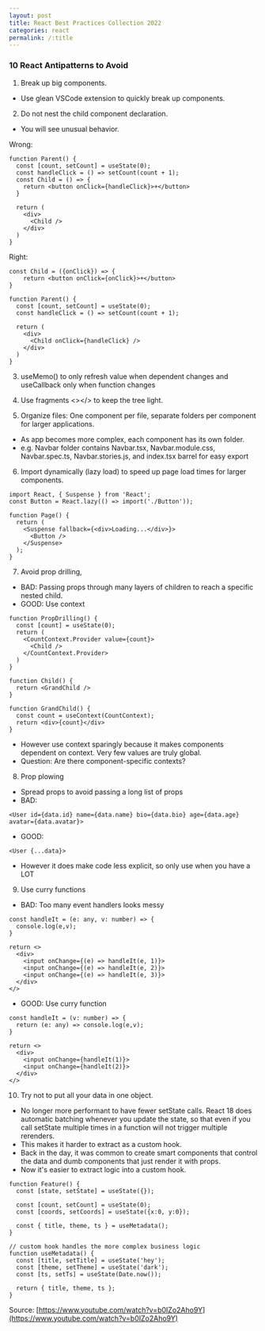 ```yaml
---
layout: post
title: React Best Practices Collection 2022
categories: react 
permalink: /:title
---
```


### 10 React Antipatterns to Avoid

1. Break up big components. 
- Use glean VSCode extension to quickly break up components.

2. Do not nest the child component declaration.
- You will see unusual behavior. 

Wrong:

```
function Parent() {
  const [count, setCount] = useState(0);
  const handleClick = () => setCount(count + 1);
  const Child = () => {
    return <button onClick={handleClick}>+</button>
  }

  return (
    <div>
      <Child />
    </div>
  )
}
```

Right: 
```
const Child = ({onClick}) => {
    return <button onClick={onClick}>+</button>
}

function Parent() {
  const [count, setCount] = useState(0);
  const handleClick = () => setCount(count + 1);

  return (
    <div>
      <Child onClick={handleClick} />
    </div>
  )
}
```

3. useMemo() to only refresh value when dependent changes and useCallback only when function changes

4. Use fragments <></> to keep the tree light.

5. Organize files: One component per file, separate folders per component for larger applications.
- As app becomes more complex, each component has its own folder.
- e.g. Navbar folder contains Navbar.tsx, Navbar.module.css, Navbar.spec.ts, Navbar.stories.js, and index.tsx barrel for easy export

6. Import dynamically (lazy load) to speed up page load times for larger components. 

```
import React, { Suspense } from 'React';
const Button = React.lazy(() => import('./Button'));

function Page() {
  return (
    <Suspense fallback={<div>Loading...</div>}>
      <Button />
    </Suspense>
  );
}
```

7. Avoid prop drilling, 
- BAD: Passing props through many layers of children to reach a specific nested child. 
- GOOD: Use context

```
function PropDrilling() {
  const [count] = useState(0);
  return (
    <CountContext.Provider value={count}>
      <Child />
    </CountContext.Provider>
  )
}

function Child() {
  return <GrandChild />
}

function GrandChild() {
  const count = useContext(CountContext);
  return <div>{count}</div>
}
```
- However use context sparingly because it makes components dependent on context. Very few values are truly global. 
- Question: Are there component-specific contexts? 

8. Prop plowing
- Spread props to avoid passing a long list of props
- BAD:
```
<User id={data.id} name={data.name} bio={data.bio} age={data.age} avatar={data.avatar}>
```
- GOOD: 
```
<User {...data}>
```
- However it does make code less explicit, so only use when you have a LOT

9. Use curry functions
- BAD: Too many event handlers looks messy
```
const handleIt = (e: any, v: number) => {
  console.log(e,v);
}

return <>
  <div>
    <input onChange={(e) => handleIt(e, 1)}>
    <input onChange={(e) => handleIt(e, 2)}>
    <input onChange={(e) => handleIt(e, 3)}>
  </div>
</>
```
- GOOD: Use curry function
```
const handleIt = (v: number) => {
  return (e: any) => console.log(e,v);
}

return <>
  <div>
    <input onChange={handleIt(1)}>
    <input onChange={handleIt(2)}>
  </div>
</>
```

10. Try not to put all your data in one object.
- No longer more performant to have fewer setState calls. React 18 does automatic batching whenever you update the state, so that even if you call setState multiple times in a function will not trigger multiple rerenders.
- This makes it harder to extract as a custom hook.
- Back in the day, it was common to create smart components that control the data and dumb components that just render it with props.
- Now it's easier to extract logic into a custom hook. 

```
function Feature() {
  const [state, setState] = useState({});

  const [count, setCount] = useState(0);
  const [coords, setCoords] = useState({x:0, y:0});

  const { title, theme, ts } = useMetadata();
}

// custom hook handles the more complex business logic
function useMetadata() {
  const [title, setTitle] = useState('hey');
  const [theme, setTheme] = useState('dark');
  const [ts, setTs] = useState(Date.now());

  return { title, theme, ts };
}

```

Source: [https://www.youtube.com/watch?v=b0IZo2Aho9Y](https://www.youtube.com/watch?v=b0IZo2Aho9Y)